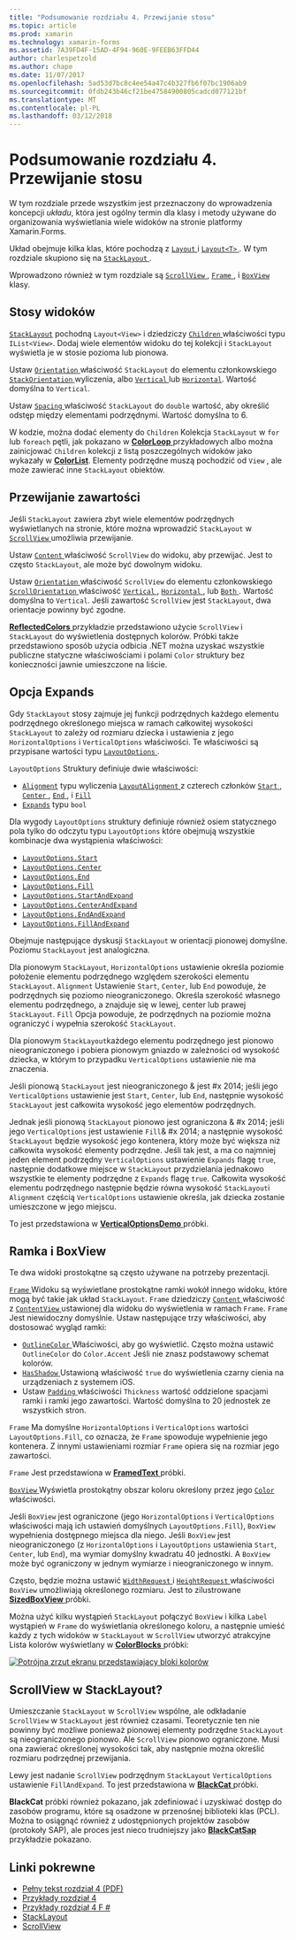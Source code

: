 ```yaml
---
title: "Podsumowanie rozdziału 4. Przewijanie stosu"
ms.topic: article
ms.prod: xamarin
ms.technology: xamarin-forms
ms.assetid: 7A39FD4F-15AD-4F94-960E-9FEEB63FFD44
author: charlespetzold
ms.author: chape
ms.date: 11/07/2017
ms.openlocfilehash: 5ad53d7bc8c4ee54a47c4b327fb6f07bc1906ab9
ms.sourcegitcommit: 0fdb243b46cf21be47584900805cadcd077121bf
ms.translationtype: MT
ms.contentlocale: pl-PL
ms.lasthandoff: 03/12/2018
---
```

# <a name="summary-of-chapter-4-scrolling-the-stack"></a>Podsumowanie rozdziału 4. Przewijanie stosu

W tym rozdziale przede wszystkim jest przeznaczony do wprowadzenia koncepcji *układu*, która jest ogólny termin dla klasy i metody używane do organizowania wyświetlania wiele widoków na stronie platformy Xamarin.Forms.

Układ obejmuje kilka klas, które pochodzą z [ `Layout` ](https://developer.xamarin.com/api/type/Xamarin.Forms.Layout/) i [ `Layout<T>` ](https://developer.xamarin.com/api/type/Xamarin.Forms.Layout%3CT%3E/). W tym rozdziale skupiono się na [ `StackLayout` ](https://developer.xamarin.com/api/type/Xamarin.Forms.StackLayout/).

Wprowadzono również w tym rozdziale są [ `ScrollView` ](https://developer.xamarin.com/api/type/Xamarin.Forms.ScrollView/), [ `Frame` ](https://developer.xamarin.com/api/type/Xamarin.Forms.Frame/), i [ `BoxView` ](https://developer.xamarin.com/api/type/Xamarin.Forms.BoxView/) klasy.

## <a name="stacks-of-views"></a>Stosy widoków

[`StackLayout`](https://developer.xamarin.com/api/type/Xamarin.Forms.StackLayout/) pochodną `Layout<View>` i dziedziczy [ `Children` ](https://developer.xamarin.com/api/type/Xamarin.Forms.Layout%3CT%3E/) właściwości typu `IList<View>`. Dodaj wiele elementów widoku do tej kolekcji i `StackLayout` wyświetla je w stosie pozioma lub pionowa.

Ustaw [ `Orientation` ](https://developer.xamarin.com/api/property/Xamarin.Forms.StackLayout.Orientation/) właściwość `StackLayout` do elementu członkowskiego [ `StackOrientation` ](https://developer.xamarin.com/api/type/Xamarin.Forms.StackOrientation/) wyliczenia, albo [ `Vertical` ](https://developer.xamarin.com/api/field/Xamarin.Forms.StackOrientation.Vertical/) lub [ `Horizontal`](https://developer.xamarin.com/api/field/Xamarin.Forms.StackOrientation.Horizontal/). Wartość domyślna to `Vertical`.

Ustaw [ `Spacing` ](https://developer.xamarin.com/api/property/Xamarin.Forms.StackLayout.Spacing/) właściwość `StackLayout` do `double` wartość, aby określić odstęp między elementami podrzędnymi. Wartość domyślna to 6.

W kodzie, można dodać elementy do `Children` Kolekcja `StackLayout` w `for` lub `foreach` pętli, jak pokazano w [ **ColorLoop** ](https://github.com/xamarin/xamarin-forms-book-samples/tree/master/Chapter04/ColorLoop) przykładowych albo można zainicjować `Children` kolekcji z listą poszczególnych widoków jako wykazały w [ **ColorList**](https://github.com/xamarin/xamarin-forms-book-samples/tree/master/Chapter04/ColorList). Elementy podrzędne muszą pochodzić od `View` , ale może zawierać inne `StackLayout` obiektów.

## <a name="scrolling-content"></a>Przewijanie zawartości

Jeśli `StackLayout` zawiera zbyt wiele elementów podrzędnych wyświetlanych na stronie, które można wprowadzić `StackLayout` w [ `ScrollView` ](https://developer.xamarin.com/api/type/Xamarin.Forms.ScrollView/) umożliwia przewijanie.

Ustaw [ `Content` ](https://developer.xamarin.com/api/property/Xamarin.Forms.ScrollView.Content/) właściwość `ScrollView` do widoku, aby przewijać. Jest to często `StackLayout`, ale może być dowolnym widoku.

Ustaw [ `Orientation` ](https://developer.xamarin.com/api/property/Xamarin.Forms.ScrollView.Orientation/) właściwość `ScrollView` do elementu członkowskiego [ `ScrollOrientation` ](https://developer.xamarin.com/api/type/Xamarin.Forms.ScrollOrientation/) właściwość [ `Vertical` ](https://developer.xamarin.com/api/field/Xamarin.Forms.ScrollOrientation.Vertical/), [ `Horizontal` ](https://developer.xamarin.com/api/field/Xamarin.Forms.ScrollOrientation.Horizontal/), lub [ `Both` ](https://developer.xamarin.com/api/field/Xamarin.Forms.ScrollOrientation.Both/). Wartość domyślna to `Vertical`. Jeśli zawartość `ScrollView` jest `StackLayout`, dwa orientacje powinny być zgodne.

[ **ReflectedColors** ](https://github.com/xamarin/xamarin-forms-book-samples/tree/master/Chapter04/ReflectedColors) przykładzie przedstawiono użycie `ScrollView` i `StackLayout` do wyświetlenia dostępnych kolorów. Próbki także przedstawiono sposób użycia odbicia .NET można uzyskać wszystkie publiczne statyczne właściwościami i polami `Color` struktury bez konieczności jawnie umieszczone na liście.

## <a name="the-expands-option"></a>Opcja Expands

Gdy `StackLayout` stosy zajmuje jej funkcji podrzędnych każdego elementu podrzędnego określonego miejsca w ramach całkowitej wysokości `StackLayout` to zależy od rozmiaru dziecka i ustawienia z jego `HorizontalOptions` i `VerticalOptions` właściwości. Te właściwości są przypisane wartości typu [ `LayoutOptions` ](http://developer.xamstage.com/api/type/Xamarin.Forms.LayoutOptions/).

`LayoutOptions` Struktury definiuje dwie właściwości:

- [`Alignment`](https://developer.xamarin.com/api/property/Xamarin.Forms.LayoutOptions.Alignment/) typu wyliczenia [ `LayoutAlignment` ](https://developer.xamarin.com/api/type/Xamarin.Forms.LayoutAlignment/) z czterech członków [ `Start` ](https://developer.xamarin.com/api/field/Xamarin.Forms.LayoutAlignment.Start/), [ `Center` ](https://developer.xamarin.com/api/field/Xamarin.Forms.LayoutAlignment.Center/), [ `End` ](https://developer.xamarin.com/api/field/Xamarin.Forms.LayoutAlignment.End/), i [`Fill`](https://developer.xamarin.com/api/field/Xamarin.Forms.LayoutAlignment.Fill/)
- [`Expands`](https://developer.xamarin.com/api/property/Xamarin.Forms.LayoutOptions.Expands/) typu `bool`

Dla wygody `LayoutOptions` struktury definiuje również osiem statycznego pola tylko do odczytu typu `LayoutOptions` które obejmują wszystkie kombinacje dwa wystąpienia właściwości:

- [`LayoutOptions.Start`](https://developer.xamarin.com/api/field/Xamarin.Forms.LayoutOptions.Start/)
- [`LayoutOptions.Center`](https://developer.xamarin.com/api/field/Xamarin.Forms.LayoutOptions.Center/)
- [`LayoutOptions.End`](https://developer.xamarin.com/api/field/Xamarin.Forms.LayoutOptions.End/)
- [`LayoutOptions.Fill`](https://developer.xamarin.com/api/field/Xamarin.Forms.LayoutOptions.Fill/)
- [`LayoutOptions.StartAndExpand`](https://developer.xamarin.com/api/field/Xamarin.Forms.LayoutOptions.StartAndExpand/)
- [`LayoutOptions.CenterAndExpand`](https://developer.xamarin.com/api/field/Xamarin.Forms.LayoutOptions.CenterAndExpand/)
- [`LayoutOptions.EndAndExpand`](https://developer.xamarin.com/api/field/Xamarin.Forms.LayoutOptions.EndAndExpand/)
- [`LayoutOptions.FillAndExpand`](https://developer.xamarin.com/api/field/Xamarin.Forms.LayoutOptions.FillAndExpand/)

Obejmuje następujące dyskusji `StackLayout` w orientacji pionowej domyślne. Poziomu `StackLayout` jest analogiczna.

Dla pionowym `StackLayout`, `HorizontalOptions` ustawienie określa poziomie położenie elementu podrzędnego względem szerokości elementu `StackLayout`. `Alignment` Ustawienie `Start`, `Center`, lub `End` powoduje, że podrzędnych się poziomo nieograniczonego. Określa szerokość własnego elementu podrzędnego, a znajduje się w lewej, center lub prawej `StackLayout`. `Fill` Opcja powoduje, że podrzędnych na poziomie można ograniczyć i wypełnia szerokość `StackLayout`.

Dla pionowym `StackLayout`każdego elementu podrzędnego jest pionowo nieograniczonego i pobiera pionowym gniazdo w zależności od wysokość dziecka, w którym to przypadku `VerticalOptions` ustawienie nie ma znaczenia.

Jeśli pionową `StackLayout` jest nieograniczonego & jest #x 2014; jeśli jego `VerticalOptions` ustawienie jest `Start`, `Center`, lub `End`, następnie wysokość `StackLayout` jest całkowita wysokość jego elementów podrzędnych.

Jednak jeśli pionową `StackLayout` pionowo jest ograniczona & #x 2014; jeśli jego `VerticalOptions` jest ustawienie `Fill`& #x 2014; a następnie wysokość `StackLayout` będzie wysokość jego kontenera, który może być większa niż całkowita wysokość elementy podrzędne. Jeśli tak jest, a ma co najmniej jeden element podrzędny `VerticalOptions` ustawienie `Expands` flagę `true`, następnie dodatkowe miejsce w `StackLayout` przydzielania jednakowo wszystkie te elementy podrzędne z `Expands` flagę `true`. Całkowita wysokość elementu podrzędnego następnie będzie równa wysokość `StackLayout`i `Alignment` częścią `VerticalOptions` ustawienie określa, jak dziecka zostanie umieszczone w jego miejscu.

To jest przedstawiona w [ **VerticalOptionsDemo** ](https://github.com/xamarin/xamarin-forms-book-samples/tree/master/Chapter04/VerticalOptionsDemo) próbki.

## <a name="frame-and-boxview"></a>Ramka i BoxView

Te dwa widoki prostokątne są często używane na potrzeby prezentacji.

[ `Frame` ](https://developer.xamarin.com/api/type/Xamarin.Forms.Frame/) Widoku są wyświetlane prostokątne ramki wokół innego widoku, które mogą być takie jak układ `StackLayout`. `Frame` dziedziczy [ `Content` ](https://developer.xamarin.com/api/property/Xamarin.Forms.ContentView.Content/) właściwość z [ `ContentView` ](https://developer.xamarin.com/api/type/Xamarin.Forms.ContentView/) ustawionej dla widoku do wyświetlenia w ramach `Frame`. `Frame` Jest niewidoczny domyślnie. Ustaw następujące trzy właściwości, aby dostosować wygląd ramki:

- [ `OutlineColor` ](https://developer.xamarin.com/api/property/Xamarin.Forms.Frame.OutlineColor/) Właściwości, aby go wyświetlić. Często można ustawić `OutlineColor` do `Color.Accent` Jeśli nie znasz podstawowy schemat kolorów.
- [ `HasShadow` ](https://developer.xamarin.com/api/property/Xamarin.Forms.Frame.HasShadow/) Ustawioną właściwość `true` do wyświetlenia czarny cienia na urządzeniach z systemem iOS.
- Ustaw [ `Padding` ](https://developer.xamarin.com/api/property/Xamarin.Forms.Layout.Padding/) właściwości `Thickness` wartość oddzielone spacjami ramki i ramki jego zawartości. Wartość domyślna to 20 jednostek ze wszystkich stron.

`Frame` Ma domyślne `HorizontalOptions` i `VerticalOptions` wartości `LayoutOptions.Fill`, co oznacza, że `Frame` spowoduje wypełnienie jego kontenera. Z innymi ustawieniami rozmiar `Frame` opiera się na rozmiar jego zawartości.

`Frame` Jest przedstawiona w [ **FramedText** ](https://github.com/xamarin/xamarin-forms-book-samples/tree/master/Chapter04/FramedText) próbki.

[ `BoxView` ](https://developer.xamarin.com/api/type/Xamarin.Forms.BoxView/) Wyświetla prostokątny obszar koloru określony przez jego [ `Color` ](https://developer.xamarin.com/api/property/Xamarin.Forms.BoxView.Color/) właściwości.

Jeśli `BoxView` jest ograniczone (jego `HorizontalOptions` i `VerticalOptions` właściwości mają ich ustawień domyślnych `LayoutOptions.Fill`), `BoxView` wypełnienia dostępnego miejsca dla niego. Jeśli `BoxView` jest nieograniczonego (z `HorizontalOptions` i `LayoutOptions` ustawienia `Start`, `Center`, lub `End`), ma wymiar domyślny kwadratu 40 jednostki. A `BoxView` może być ograniczony w jednym wymiarze i nieograniczonego w innym.

Często, będzie można ustawić [ `WidthRequest` ](https://developer.xamarin.com/api/property/Xamarin.Forms.VisualElement.WidthRequest/) i [ `HeightRequest` ](https://developer.xamarin.com/api/property/Xamarin.Forms.VisualElement.HeightRequest/) właściwości `BoxView` umożliwiają określonego rozmiaru. Jest to zilustrowane [ **SizedBoxView** ](https://github.com/xamarin/xamarin-forms-book-samples/tree/master/Chapter04/SizedBoxView) próbki.

Można użyć kilku wystąpień `StackLayout` połączyć `BoxView` i kilka `Label` wystąpień w `Frame` do wyświetlania określonego koloru, a następnie umieść każdy z tych widoków w `StackLayout` w `ScrollView` utworzyć atrakcyjne Lista kolorów wyświetlany w [ **ColorBlocks** ](https://github.com/xamarin/xamarin-forms-book-samples/tree/master/Chapter04/ColorBlocks) próbki:

[![Potrójna zrzut ekranu przedstawiający bloki kolorów](images/ch04fg11-small.png "listy kolory")](images/ch04fg11-large.png#lightbox "listy kolorów")

## <a name="a-scrollview-in-a-stacklayout"></a>ScrollView w StackLayout?

Umieszczanie `StackLayout` w `ScrollView` wspólne, ale odkładanie `ScrollView` w `StackLayout` jest również czasami. Teoretycznie ten nie powinny być możliwe ponieważ pionowej elementy podrzędne `StackLayout` są nieograniczonego pionowo. Ale `ScrollView` pionowo ograniczone. Musi ona zawierać określonej wysokości tak, aby następnie można określić rozmiaru podrzędnej przewijania.

Lewy jest nadanie `ScrollView` podrzędnym `StackLayout` `VerticalOptions` ustawienie `FillAndExpand`. To jest przedstawiona w [ **BlackCat** ](https://github.com/xamarin/xamarin-forms-book-samples/tree/master/Chapter04/BlackCat) próbki.

**BlackCat** próbki również pokazano, jak zdefiniować i uzyskiwać dostęp do zasobów programu, które są osadzone w przenośnej biblioteki klas (PCL). Można to osiągnąć również z udostępnionych projektów zasobów (protokoły SAP), ale proces jest nieco trudniejszy jako [ **BlackCatSap** ](https://github.com/xamarin/xamarin-forms-book-samples/tree/master/Chapter04/BlackCatSap) przykładzie pokazano.



## <a name="related-links"></a>Linki pokrewne

- [Pełny tekst rozdział 4 (PDF)](https://download.xamarin.com/developer/xamarin-forms-book/XamarinFormsBook-Ch04-Apr2016.pdf)
- [Przykłady rozdział 4](https://github.com/xamarin/xamarin-forms-book-samples/tree/master/Chapter04)
- [Przykłady rozdział 4 F #](https://github.com/xamarin/xamarin-forms-book-samples/tree/master/Chapter04/FS)
- [StackLayout](~/xamarin-forms/user-interface/layouts/stack-layout.md)
- [ScrollView](~/xamarin-forms/user-interface/layouts/scroll-view.md)
